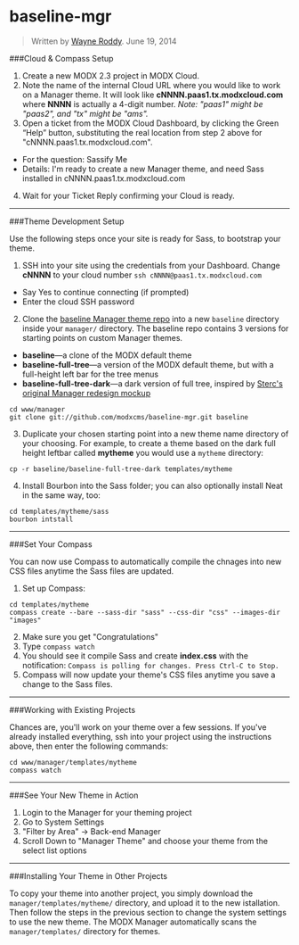 baseline-mgr
============


> Written by [Wayne Roddy](wayne@modx.com). June 19, 2014


###Cloud & Compass Setup

1. Create a new MODX 2.3 project in MODX Cloud. 
2. Note the name of the internal Cloud URL where you would like to work on a Manager theme. It will look like **cNNNN.paas1.tx.modxcloud.com** where **NNNN** is actually a 4-digit number. _Note: "paas1" might be "paas2", and "tx" might be "ams"._ 
3. Open a ticket from the MODX Cloud Dashboard, by clicking the Green “Help” button, substituting the real location from step 2 above for "cNNNN.paas1.tx.modxcloud.com".  
  - For the question: Sassify Me
  - Details:  I'm ready to create a new Manager theme, and need Sass installed in cNNNN.paas1.tx.modxcloud.com
4. Wait for your Ticket Reply confirming your Cloud is ready.

---

###Theme Development Setup

Use the following steps once your site is ready for Sass, to bootstrap your theme. 

1. SSH into your site using the credentials from your Dashboard. Change **cNNNN** to your cloud number
  ```ssh cNNNN@paas1.tx.modxcloud.com```
  - Say Yes to continue connecting (if prompted)
  - Enter the cloud SSH password
2. Clone the [baseline Manager theme repo](https://github.com/modxcms/baseline-mgr) into a new `baseline` directory inside your `manager/` directory. The baseline repo contains 3 versions for starting points on custom Manager themes.
  - **baseline**—a clone of the MODX default theme
  - **baseline-full-tree**—a version of the MODX default theme, but with a full-height left bar for the tree menus
  - **baseline-full-tree-dark**—a dark version of full tree, inspired by [Sterc's original Manager redesign mockup](http://f.cl.ly/items/1P2Y3I2t3X1r3G1Y0l2D/modx-23-2II.png)
   
  ```
  cd www/manager
  git clone git://github.com/modxcms/baseline-mgr.git baseline
  ```
3. Duplicate your chosen starting point into a new theme name directory of your choosing. For example, to create a theme based on the dark full height leftbar called **mytheme** you would use a `mytheme` directory: 
   
  ```
  cp -r baseline/baseline-full-tree-dark templates/mytheme
  ```
4. Install Bourbon into the Sass folder; you can also optionally install Neat in the same way, too:
  
  ```
  cd templates/mytheme/sass
  bourbon intstall
  ```

---

###Set Your Compass

You can now use Compass to automatically compile the chnages into new CSS files anytime the Sass files are updated.

1. Set up Compass:
   
  ```
  cd templates/mytheme
  compass create --bare --sass-dir "sass" --css-dir "css" --images-dir "images"
  ```
2. Make sure you get "Congratulations"
3. Type `compass watch`
4. You should see it compile Sass and create **index.css** with the notification:
  `Compass is polling for changes. Press Ctrl-C to Stop.`
5. Compass will now update your theme's CSS files anytime you save a change to the Sass files.

---

###Working with Existing Projects

Chances are, you'll work on your theme over a few sessions. If you've already installed everything, ssh into your project using the instructions above, then enter the following commands:

```
cd www/manager/templates/mytheme
compass watch
```

---

###See Your New Theme in Action

1. Login to the Manager for your theming project
2. Go to System Settings
3. "Filter by Area" -> Back-end Manager
4. Scroll Down to "Manager Theme" and choose your theme from the select list options

---

###Installing Your Theme in Other Projects

To copy your theme into another project, you simply download the `manager/templates/mytheme/` directory, and upload it to the new istallation. Then follow the steps in the previous section to change the system settings to use the new theme. The MODX Manager automatically scans the `manager/templates/` directory for themes. 

